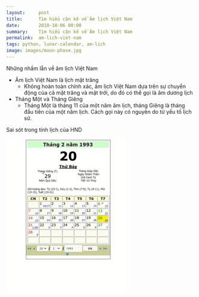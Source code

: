 ```yaml
---
layout:     post
title:      Tìm hiểu cặn kẽ về Âm lịch Việt Nam
date:       2018-10-06 00:00
summary:    Tìm hiểu cặn kẽ về Âm lịch Việt Nam
permalink:	am-lich-viet-nam
tags: python, lunar-calendar, am-lich
image: images/moon-phase.jpg
---
```

Những nhầm lẫn về âm lịch Việt Nam

* Âm lịch Việt Nam là lịch mặt trăng
  * Không hoàn toàn chính xác, âm lịch Việt Nam dựa trên sự chuyển động của cả mặt trăng và mặt trời, do đó có thể gọi là âm dương lịch
* Tháng Một và Tháng Giêng
  * Tháng Một là tháng 11 của một năm âm lịch, tháng Giêng là tháng đầu tiên của một năm lịch. Cách gọi này có nguyên do từ yếu tố lịch sử.



Sai sót trong tính lịch của HND

![Âm lịch HND](/images/lich-hnd.gif)